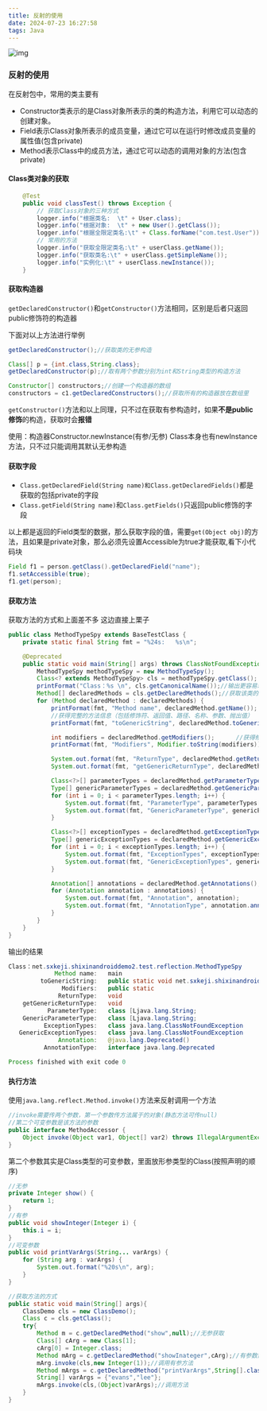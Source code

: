 ```yaml
---
title: 反射的使用
date: 2024-07-23 16:27:58
tags: Java
---
```


![img](https://www.pdai.tech/images/java/java-basic-reflection-3.png)

### 反射的使用

在反射包中，常用的类主要有

- Constructor类表示的是Class对象所表示的类的构造方法，利用它可以动态的创建对象。
- Field表示Class对象所表示的成员变量，通过它可以在运行时修改成员变量的属性值(包含private)
- Method表示Class中的成员方法，通过它可以动态的调用对象的方法(包含private)

#### Class类对象的获取

```java
    @Test
    public void classTest() throws Exception {
        // 获取Class对象的三种方式
        logger.info("根据类名:  \t" + User.class);
        logger.info("根据对象:  \t" + new User().getClass());
        logger.info("根据全限定类名:\t" + Class.forName("com.test.User"));
        // 常用的方法
        logger.info("获取全限定类名:\t" + userClass.getName());
        logger.info("获取类名:\t" + userClass.getSimpleName());
        logger.info("实例化:\t" + userClass.newInstance());
    }
```

#### 获取构造器

`getDeclaredConstructor()`和`getConstructor()`方法相同，区别是后者只返回public修饰符的构造器

下面对以上方法进行举例

```java
getDeclaredConstructor();//获取类的无参构造
```

```java
Class[] p = {int.class,String.class};
getDeclaredConstructor(p);//取有两个参数分别为int和String类型的构造方法
```

```Java
Constructor[] constructors;//创建一个构造器的数组
constructors = c1.getDeclaredConstructors();//获取所有的构造器放在数组里
```

`getConstructor()`方法和以上同理，只不过在获取有参构造时，如果**不是public修饰**的构造，获取时会**报错**

使用：构造器Constructor.newInstance(有参/无参)       Class本身也有newInstance方法，只不过只能调用其默认无参构造

#### 获取字段

- `Class.getDeclaredField(String name)和Class.getDeclaredFields()`都是获取的包括private的字段
- `Class.getField(String name)`和`Class.getFields()`只返回public修饰的字段

以上都是返回的Field类型的数据，那么获取字段的值，需要`get(Object obj)`的方法，且如果是private对象，那么必须先设置Accessible为true才能获取,看下小代码块

```java
Field f1 = person.getClass().getDeclaredField("name");
f1.setAccessible(true);
f1.get(person);
```

#### 获取方法

获取方法的方式和上面差不多 这边直接上栗子

```java
public class MethodTypeSpy extends BaseTestClass {
    private static final String fmt = "%24s:   %s\n";

    @Deprecated
    public static void main(String[] args) throws ClassNotFoundException {
        MethodTypeSpy methodTypeSpy = new MethodTypeSpy();
        Class<? extends MethodTypeSpy> cls = methodTypeSpy.getClass();
        printFormat("Class：%s \n", cls.getCanonicalName());//输出更容易理解的getName()
        Method[] declaredMethods = cls.getDeclaredMethods();//获取该类的方法数组
        for (Method declaredMethod : declaredMethods) {
            printFormat(fmt, "Method name", declaredMethod.getName());  //获得单独的方法名
            //获得完整的方法信息（包括修饰符、返回值、路径、名称、参数、抛出值）
            printFormat(fmt, "toGenericString", declaredMethod.toGenericString());

            int modifiers = declaredMethod.getModifiers();      //获得修饰符
            printFormat(fmt, "Modifiers", Modifier.toString(modifiers));

            System.out.format(fmt, "ReturnType", declaredMethod.getReturnType());   //获得返回值
            System.out.format(fmt, "getGenericReturnType", declaredMethod.getGenericReturnType());//获得完整信息的返回值

            Class<?>[] parameterTypes = declaredMethod.getParameterTypes(); //获得参数类型
            Type[] genericParameterTypes = declaredMethod.getGenericParameterTypes();
            for (int i = 0; i < parameterTypes.length; i++) {
                System.out.format(fmt, "ParameterType", parameterTypes[i]);
                System.out.format(fmt, "GenericParameterType", genericParameterTypes[i]);
            }

            Class<?>[] exceptionTypes = declaredMethod.getExceptionTypes();     //获得异常名称
            Type[] genericExceptionTypes = declaredMethod.getGenericExceptionTypes();
            for (int i = 0; i < exceptionTypes.length; i++) {
                System.out.format(fmt, "ExceptionTypes", exceptionTypes[i]);
                System.out.format(fmt, "GenericExceptionTypes", genericExceptionTypes[i]);
            }

            Annotation[] annotations = declaredMethod.getAnnotations(); //获得注解
            for (Annotation annotation : annotations) {
                System.out.format(fmt, "Annotation", annotation);
                System.out.format(fmt, "AnnotationType", annotation.annotationType());
            }
        }
    }
}
```

输出的结果

```java
Class：net.sxkeji.shixinandroiddemo2.test.reflection.MethodTypeSpy 
             Method name:   main
         toGenericString:   public static void net.sxkeji.shixinandroiddemo2.test.reflection.MethodTypeSpy.main(java.lang.String[]) throws java.lang.ClassNotFoundException
               Modifiers:   public static
              ReturnType:   void
    getGenericReturnType:   void
           ParameterType:   class [Ljava.lang.String;
    GenericParameterType:   class [Ljava.lang.String;
          ExceptionTypes:   class java.lang.ClassNotFoundException
   GenericExceptionTypes:   class java.lang.ClassNotFoundException
              Annotation:   @java.lang.Deprecated()
          AnnotationType:   interface java.lang.Deprecated

Process finished with exit code 0
```

#### 执行方法

使用`java.lang.reflect.Method.invoke()`方法来反射调用一个方法

```java
//invoke需要传两个参数，第一个参数传方法属于的对象(静态方法可传null)
//第二个可变参数是该方法的参数
public interface MethodAccessor {
    Object invoke(Object var1, Object[] var2) throws IllegalArgumentException, InvocationTargetException;
}
```

第二个参数其实是Class类型的可变参数，里面放形参类型的Class(按照声明的顺序)

```java
//无参
private Integer show() {
    return 1;
}
//有参
public void showInteger(Integer i) {
    this.i = i;
}
//可变参数
public void printVarArgs(String... varArgs) {
    for (String arg : varArgs) {
        System.out.format("%20s\n", arg);
    }
}

//获取方法的方式
public static void main(String[] args){
    ClassDemo cls = new ClassDemo();
    Class c = cls.getClass();
    try{
        Method m = c.getDeclaredMethod("show",null);//无参获取
        Class[] cArg = new Class[1];
        cArg[0] = Integer.class;
        Method mArg = c.getDeclaredMethod("showInateger",cArg);//有参数需要传Class数组
        mArg.invoke(cls,new Integer(1));//调用有参方法
        Method mArgs = c.getDeclaredMethod("printVarArgs",String[].class);//可变参数类型直接传类型Class数组
        String[] varArgs = {"evans","lee"};
        mArgs.invoke(cls,(Object)varArgs);//调用方法
    }
}

```

